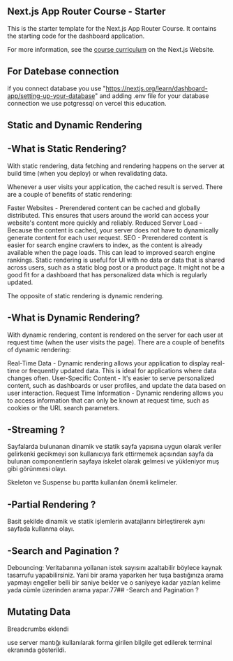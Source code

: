 ## Next.js App Router Course - Starter

This is the starter template for the Next.js App Router Course. It contains the starting code for the dashboard application.

For more information, see the [course curriculum](https://nextjs.org/learn) on the Next.js Website.

## For Datebase connection
if you connect database you use "https://nextjs.org/learn/dashboard-app/setting-up-your-database" and adding .env file for your database connection we use potgressql on vercel this education.

## Static and Dynamic Rendering
## -What is Static Rendering?
With static rendering, data fetching and rendering happens on the server at build time (when you deploy) or when revalidating data.

Whenever a user visits your application, the cached result is served. There are a couple of benefits of static rendering:

Faster Websites - Prerendered content can be cached and globally distributed. This ensures that users around the world can access your website's content more quickly and reliably.
Reduced Server Load - Because the content is cached, your server does not have to dynamically generate content for each user request.
SEO - Prerendered content is easier for search engine crawlers to index, as the content is already available when the page loads. This can lead to improved search engine rankings.
Static rendering is useful for UI with no data or data that is shared across users, such as a static blog post or a product page. It might not be a good fit for a dashboard that has personalized data which is regularly updated.

The opposite of static rendering is dynamic rendering.

## -What is Dynamic Rendering?
With dynamic rendering, content is rendered on the server for each user at request time (when the user visits the page). There are a couple of benefits of dynamic rendering:

Real-Time Data - Dynamic rendering allows your application to display real-time or frequently updated data. This is ideal for applications where data changes often.
User-Specific Content - It's easier to serve personalized content, such as dashboards or user profiles, and update the data based on user interaction.
Request Time Information - Dynamic rendering allows you to access information that can only be known at request time, such as cookies or the URL search parameters.

## -Streaming ?

Sayfalarda bulunanan dinamik ve statik sayfa yapısına uygun olarak veriler gelirkenki gecikmeyi son kullanıcıya fark ettirmemek açısından sayfa da bulunan componentlerin sayfaya iskelet olarak gelmesi ve yükleniyor muş gibi görünmesi olayı.

Skeleton ve Suspense bu partta kullanılan önemli kelimeler.

## -Partial Rendering ?

Basit şekilde dinamik ve statik işlemlerin avatajlarını birleştirerek aynı sayfada kullanma olayı.

## -Search and Pagination ?

Debouncing: Veritabanına yollanan istek sayısını azaltabilir böylece kaynak tasarrufu yapabilirsiniz. Yani bir arama yaparken her tuşa bastığınıza arama yapmayı engeller belli bir saniye bekler ve o saniyeye kadar yazılan kelime yada cümle üzerinden arama yapar.77## -Search and Pagination ?

## Mutating Data

Breadcrumbs eklendi 

use server mantığı kullanılarak forma girilen bilgile get edilerek terminal ekranında gösterildi.
